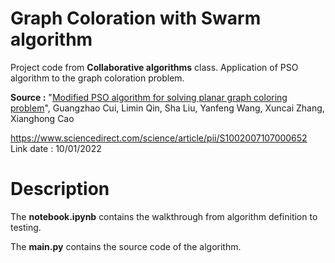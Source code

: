 # Graph Coloration with Swarm algorithm
Project code from **Collaborative algorithms** class. Application of PSO algorithm to the graph coloration problem.

**Source :**
"<ins>Modified PSO algorithm for solving planar graph coloring problem</ins>", 
Guangzhao Cui, Limin Qin, Sha Liu, Yanfeng Wang, Xuncai Zhang, Xianghong Cao

https://www.sciencedirect.com/science/article/pii/S1002007107000652 
Link date : 10/01/2022

# Description
The **notebook.ipynb** contains the walkthrough from algorithm definition to testing.

The **main.py** contains the source code of the algorithm.
